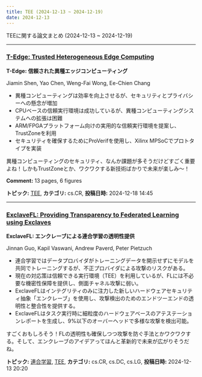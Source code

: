```yaml
---
title: TEE (2024-12-13 ~ 2024-12-19)
date: 2024-12-13
---
```


TEEに関する論文まとめ (2024-12-13 ~ 2024-12-19)


- - -

### [T-Edge: Trusted Heterogeneous Edge Computing](http://arxiv.org/abs/2412.13905)

**T-Edge: 信頼された異種エッジコンピューティング**

Jiamin Shen, Yao Chen, Weng-Fai Wong, Ee-Chien Chang

- 異種コンピューティングは効率を向上させるが、セキュリティとプライバシーへの懸念が増加
- CPUベースの信頼実行環境は成功しているが、異種コンピューティングシステムへの拡張は困難
- ARM/FPGAプラットフォーム向けの実用的な信頼実行環境を提案し、TrustZoneを利用
- セキュリティを確保するためにProVerifを使用し、Xilinx MPSoCでプロトタイプを実装

異種コンピューティングのセキュリティ、なんか課題が多そうだけどすごく重要よね！しかもTrustZoneとか、ワクワクする新技術ばかりで未来が楽しみ～！

**Comment:** 13 pages, 6 figures

**トピック:** [TEE](../../tee), **カテゴリ:** cs.CR, **投稿日時:** 2024-12-18 14:45


- - -

### [ExclaveFL: Providing Transparency to Federated Learning using Exclaves](http://arxiv.org/abs/2412.10537)

**ExclaveFL: エンクレーブによる連合学習の透明性提供**

Jinnan Guo, Kapil Vaswani, Andrew Paverd, Peter Pietzuch

- 連合学習ではデータプロバイダがトレーニングデータを開示せずにモデルを共同でトレーニングするが、不正プロバイダによる攻撃のリスクがある。
- 現在の対応策は信頼できる実行環境（TEE）を利用しているが、FLには不必要な機密性保障を提供し、側面チャネル攻撃に弱い。
- ExclaveFLはインテグリティのみに注力した新しいハードウェアセキュリティ抽象「エンクレーブ」を使用し、攻撃検出のためのエンドツーエンドの透明性と整合性を提供する。
- ExclaveFLはタスク実行時に細粒度のハードウェアベースのアテステーションレポートを生成し、9%以下のオーバーヘッドで多様な攻撃を検出可能。

すごくおもしろそう！FLの透明性も確保しつつ攻撃を防ぐ手法とかワクワクする。そして、エンクレーブのアイデアってほんと革新的で未来が広がりそうだね。



**トピック:** [連合学習](../../fl), [TEE](../../tee), **カテゴリ:** cs.CR, cs.DC, cs.LG, **投稿日時:** 2024-12-13 20:20
